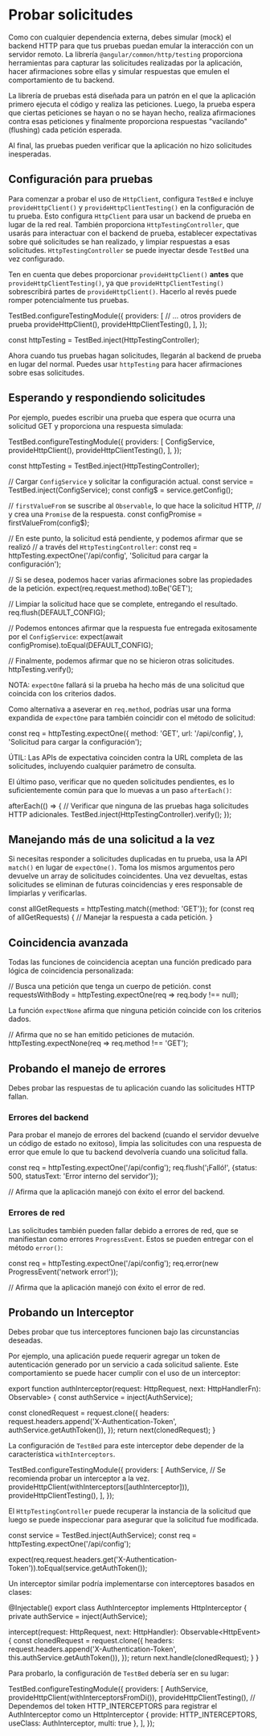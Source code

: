 # Probar solicitudes

Como con cualquier dependencia externa, debes simular (mock) el backend HTTP para que tus pruebas puedan emular la interacción con un servidor remoto. La librería `@angular/common/http/testing` proporciona herramientas para capturar las solicitudes realizadas por la aplicación, hacer afirmaciones sobre ellas y simular respuestas que emulen el comportamiento de tu backend.

La librería de pruebas está diseñada para un patrón en el que la aplicación primero ejecuta el código y realiza las peticiones. Luego, la prueba espera que ciertas peticiones se hayan o no se hayan hecho, realiza afirmaciones contra esas peticiones y finalmente proporciona respuestas "vacilando" (flushing) cada petición esperada.

Al final, las pruebas pueden verificar que la aplicación no hizo solicitudes inesperadas.

## Configuración para pruebas

Para comenzar a probar el uso de `HttpClient`, configura `TestBed` e incluye `provideHttpClient()` y `provideHttpClientTesting()` en la configuración de tu prueba. Esto configura `HttpClient` para usar un backend de prueba en lugar de la red real. También proporciona `HttpTestingController`, que usarás para interactuar con el backend de prueba, establecer expectativas sobre qué solicitudes se han realizado, y limpiar respuestas a esas solicitudes. `HttpTestingController` se puede inyectar desde `TestBed` una vez configurado.

Ten en cuenta que debes proporcionar `provideHttpClient()` **antes** que `provideHttpClientTesting()`, ya que `provideHttpClientTesting()` sobrescribirá partes de `provideHttpClient()`. Hacerlo al revés puede romper potencialmente tus pruebas.

<docs-code language="ts">
TestBed.configureTestingModule({
  providers: [
    // ... otros providers de prueba
    provideHttpClient(),
    provideHttpClientTesting(),
  ],
});

const httpTesting = TestBed.inject(HttpTestingController);
</docs-code>

Ahora cuando tus pruebas hagan solicitudes, llegarán al backend de prueba en lugar del normal. Puedes usar `httpTesting` para hacer afirmaciones sobre esas solicitudes.

## Esperando y respondiendo solicitudes

Por ejemplo, puedes escribir una prueba que espera que ocurra una solicitud GET y proporciona una respuesta simulada:

<docs-code language="ts">
TestBed.configureTestingModule({
  providers: [
    ConfigService,
    provideHttpClient(),
    provideHttpClientTesting(),
  ],
});

const httpTesting = TestBed.inject(HttpTestingController);

// Cargar `ConfigService` y solicitar la configuración actual.
const service = TestBed.inject(ConfigService);
const config$ = service.getConfig<Config>();

// `firstValueFrom` se suscribe al `Observable`, lo que hace la solicitud HTTP,
// y crea una `Promise` de la respuesta.
const configPromise = firstValueFrom(config$);

// En este punto, la solicitud está pendiente, y podemos afirmar que se realizó
// a través del `HttpTestingController`:
const req = httpTesting.expectOne('/api/config', 'Solicitud para cargar la configuración');

// Si se desea, podemos hacer varias afirmaciones sobre las propiedades de la petición.
expect(req.request.method).toBe('GET');

// Limpiar la solicitud hace que se complete, entregando el resultado.
req.flush(DEFAULT_CONFIG);

// Podemos entonces afirmar que la respuesta fue entregada exitosamente por el `ConfigService`:
expect(await configPromise).toEqual(DEFAULT_CONFIG);

// Finalmente, podemos afirmar que no se hicieron otras solicitudes.
httpTesting.verify();
</docs-code>

NOTA: `expectOne` fallará si la prueba ha hecho más de una solicitud que coincida con los criterios dados.

Como alternativa a aseverar en `req.method`, podrías usar una forma expandida de `expectOne` para también coincidir con el método de solicitud:

<docs-code language="ts">
const req = httpTesting.expectOne({
  method: 'GET',
  url: '/api/config',
}, 'Solicitud para cargar la configuración');
</docs-code>

ÚTIL: Las APIs de expectativa coinciden contra la URL completa de las solicitudes, incluyendo cualquier parámetro de consulta.

El último paso, verificar que no queden solicitudes pendientes, es lo suficientemente común para que lo muevas a un paso `afterEach()`:

<docs-code language="ts">
afterEach(() => {
  // Verificar que ninguna de las pruebas haga solicitudes HTTP adicionales.
  TestBed.inject(HttpTestingController).verify();
});
</docs-code>

## Manejando más de una solicitud a la vez

Si necesitas responder a solicitudes duplicadas en tu prueba, usa la API `match()` en lugar de `expectOne()`. Toma los mismos argumentos pero devuelve un array de solicitudes coincidentes. Una vez devueltas, estas solicitudes se eliminan de futuras coincidencias y eres responsable de limpiarlas y verificarlas.

<docs-code language="ts">
const allGetRequests = httpTesting.match({method: 'GET'});
for (const req of allGetRequests) {
  // Manejar la respuesta a cada petición.
}
</docs-code>

## Coincidencia avanzada

Todas las funciones de coincidencia aceptan una función predicado para lógica de coincidencia personalizada:

<docs-code language="ts">
// Busca una petición que tenga un cuerpo de petición.
const requestsWithBody = httpTesting.expectOne(req => req.body !== null);
</docs-code>

La función `expectNone` afirma que ninguna petición coincide con los criterios dados.

<docs-code language="ts">
// Afirma que no se han emitido peticiones de mutación.
httpTesting.expectNone(req => req.method !== 'GET');
</docs-code>

## Probando el manejo de errores

Debes probar las respuestas de tu aplicación cuando las solicitudes HTTP fallan.

### Errores del backend

Para probar el manejo de errores del backend (cuando el servidor devuelve un código de estado no exitoso), limpia las solicitudes con una respuesta de error que emule lo que tu backend devolvería cuando una solicitud falla.

<docs-code language="ts">
const req = httpTesting.expectOne('/api/config');
req.flush('¡Falló!', {status: 500, statusText: 'Error interno del servidor'});

// Afirma que la aplicación manejó con éxito el error del backend.
</docs-code>

### Errores de red

Las solicitudes también pueden fallar debido a errores de red, que se manifiestan como errores `ProgressEvent`. Estos se pueden entregar con el método `error()`:

<docs-code language="ts">
const req = httpTesting.expectOne('/api/config');
req.error(new ProgressEvent('network error!'));

// Afirma que la aplicación manejó con éxito el error de red.
</docs-code>

## Probando un Interceptor

Debes probar que tus interceptores funcionen bajo las circunstancias deseadas.

Por ejemplo, una aplicación puede requerir agregar un token de autenticación generado por un servicio a cada solicitud saliente.
Este comportamiento se puede hacer cumplir con el uso de un interceptor:

<docs-code language="ts">
export function authInterceptor(request: HttpRequest<unknown>, next: HttpHandlerFn): Observable<HttpEvent<unknown>> {
  const authService = inject(AuthService);

  const clonedRequest = request.clone({
    headers: request.headers.append('X-Authentication-Token', authService.getAuthToken()),
  });
  return next(clonedRequest);
}
</docs-code>

La configuración de `TestBed` para este interceptor debe depender de la característica `withInterceptors`.

<docs-code language="ts">
TestBed.configureTestingModule({
  providers: [
    AuthService,
    // Se recomienda probar un interceptor a la vez.
    provideHttpClient(withInterceptors([authInterceptor])),
    provideHttpClientTesting(),
  ],
});
</docs-code>

El `HttpTestingController` puede recuperar la instancia de la solicitud que luego se puede inspeccionar para asegurar que la solicitud fue modificada.

<docs-code language="ts">
const service = TestBed.inject(AuthService);
const req = httpTesting.expectOne('/api/config');

expect(req.request.headers.get('X-Authentication-Token')).toEqual(service.getAuthToken());
</docs-code>

Un interceptor similar podría implementarse con interceptores basados en clases:

<docs-code language="ts">
@Injectable()
export class AuthInterceptor implements HttpInterceptor {
  private authService = inject(AuthService);

  intercept(request: HttpRequest<unknown>, next: HttpHandler): Observable<HttpEvent<unknown>> {
    const clonedRequest = request.clone({
      headers: request.headers.append('X-Authentication-Token', this.authService.getAuthToken()),
    });
    return next.handle(clonedRequest);
  }
}
</docs-code>

Para probarlo, la configuración de `TestBed` debería ser en su lugar:

<docs-code language="ts">
TestBed.configureTestingModule({
  providers: [
    AuthService,
    provideHttpClient(withInterceptorsFromDi()),
    provideHttpClientTesting(),
    // Dependemos del token HTTP_INTERCEPTORS para registrar el AuthInterceptor como un HttpInterceptor
    { provide: HTTP_INTERCEPTORS, useClass: AuthInterceptor, multi: true },
  ],
});
</docs-code>
